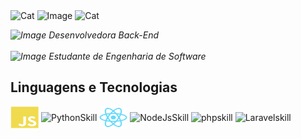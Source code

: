  <img width="40" alt="Cat" src="https://github.com/user-attachments/assets/c715be23-3625-4fd0-963d-0f570a620a7d" /> 
    <img width="91" height="42" alt="Image" src="https://github.com/user-attachments/assets/da9ee723-9cd6-425a-8573-ab392364cef1" />  <img width="40" alt="Cat" src="https://github.com/user-attachments/assets/c715be23-3625-4fd0-963d-0f570a620a7d" /> 

<p><em> <img width="736" height="736" alt="Image" src="https://github.com/user-attachments/assets/422dc102-b5ed-4a6b-8e2c-29c6e0491c21" /> Desenvolvedora Back-End </br>
</br> <img width="736" height="736" alt="Image" src="https://github.com/user-attachments/assets/422dc102-b5ed-4a6b-8e2c-29c6e0491c21" /> Estudante de Engenharia de Software </br>
</em></p>

  ## Linguagens e Tecnologias 
  
<div>
  <img align="center" alt="JsSkill" height="35" width="45" src="https://raw.githubusercontent.com/devicons/devicon/master/icons/javascript/javascript-plain.svg"/>
  <img align="center" alt="PythonSkill" height="35" width="45" src="https://cdn.jsdelivr.net/gh/devicons/devicon/icons/python/python-original.svg"/>
  <img align="center" alt="ReactSkill" height="35" width="45" src="https://raw.githubusercontent.com/devicons/devicon/master/icons/react/react-original.svg"/>
  <img align="center" alt="NodeJsSkill" height="35" width="45" src="https://cdn.jsdelivr.net/gh/devicons/devicon/icons/nodejs/nodejs-original.svg"/>
  <img  align="center" alt="phpskill" height="35" width="45" src="https://cdn.jsdelivr.net/gh/devicons/devicon@latest/icons/php/php-original.svg" />
  <img align="center" alt="Laravelskill" height="35" width="45" src="https://cdn.jsdelivr.net/gh/devicons/devicon@latest/icons/laravel/laravel-original.svg" />
</div>

